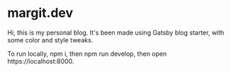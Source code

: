 # margit.dev

Hi, this is my personal blog. It's been made using Gatsby blog starter, with some color and style tweaks.

To run locally, npm i, then npm run develop, then open https://localhost:8000.
